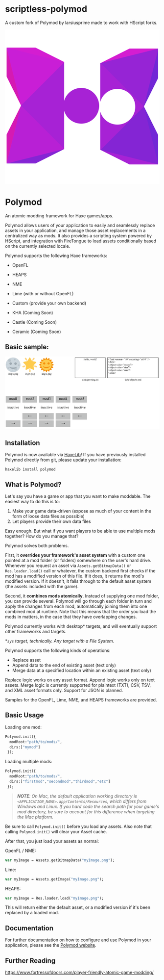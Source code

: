 # scriptless-polymod
A custom fork of Polymod by larsiusprime made to work with HScript forks.

![](./logo.png)

# Polymod

An atomic modding framework for Haxe games/apps.

Polymod allows users of your application to easily and seamlessly replace assets in your application, and manage those asset replacements in a centralized way as mods. It also provides a scripting system powered by HScript, and integration with FireTongue to load assets conditionally based on the currently selected locale.

Polymod supports the following Haxe frameworks:
- OpenFL
- HEAPS
- NME
- Lime (with or without OpenFL)
- Custom (provide your own backend)

- KHA (Coming Soon)
- Castle (Coming Soon)
- Ceramic (Coming Soon)

## Basic sample:
![A visual preview of the polymod OpenFL sample](preview.gif)

## Installation

Polymod is now available via [HaxeLib](https://lib.haxe.org/p/polymod/)! If you have previously installed Polymod directly from git, please update your installation:

```
haxelib install polymod
```

## What is Polymod?

Let's say you have a game or app that you want to make moddable. The easiest way to do this is to:

1. Make your game data-driven (expose as much of your content in the form of loose data files as possible)
2. Let players provide their own data files

Easy enough. But what if you want players to be able to use multiple mods together? How do you manage that?

Polymod solves both problems.

First, it **overrides your framework's asset system** with a custom one pointed at a mod folder (or folders) somewhere on the user's hard drive. Whenever you request an asset via `Assets.getBitmapData()` or `Res.loader.load()` call or whatever, the custom backend first checks if the mod has a modified version of this file. If it does, it returns the mod's modified version. If it doesn't, it falls through to the default asset system (the assets included with the game).

Second, it **combines mods atomically**. Instead of supplying one mod folder, you can provide several. Polymod will go through each folder in turn and apply the changes from each mod, automatically joining them into one combined mod at runtime. Note that this means that the order you load the mods in matters, in the case that they have overlapping changes.

Polymod currently works with  desktop* targets, and will eventually support other frameworks and targets.

\**`sys` target, technically. Any target with a File System.*

Polymod supports the following kinds of operations:
- Replace asset
- Append data to the end of existing asset (text only)
- Merge data at a specified location within an existing asset (text only)

Replace logic works on any asset format.
Append logic works only on text assets.
Merge logic is currently supported for plaintext (TXT), CSV, TSV, and XML asset formats only. Support for JSON is planned.

Samples for the OpenFL, Lime, NME, and HEAPS frameworks are provided.

## Basic Usage

Loading one mod:
```haxe
Polymod.init({
  modRoot:"path/to/mods/",
  dirs:["mymod"]
 });
```

Loading multiple mods:
```haxe
Polymod.init({
  modRoot:"path/to/mods/",
  dirs:["firstmod","secondmod","thirdmod","etc"]
 });
```

> ***NOTE**: On Mac, the default application working directory is `<APPLICATION_NAME>.app/Contents/Resources`, which differs    from Windows and Linux. If you hard code the search path for your game's mod directory, be sure to account for this difference    when targeting the Mac platform.*

Be sure to call `Polymod.init()` before you load any assets. Also note that calling `Polymod.init()` will clear your Asset cache.

After that, you just load your assets as normal:

OpenFL / NME:
```haxe
var myImage = Assets.getBitmapData("myImage.png");
```

Lime:
```haxe
var myImage = Assets.getImage("myImage.png");
```

HEAPS:
```haxe
var myImage = Res.loader.load("myImage.png");
```

This will return either the default asset, or a modified version if it's been replaced by a loaded mod.

## Documentation

For further documentation on how to configure and use Polymod in your application, please see the [Polymod website](http://larsiusprime.github.io/polymod/docs/).

## Further Reading

https://www.fortressofdoors.com/player-friendly-atomic-game-modding/